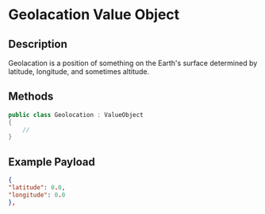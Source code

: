 # Geolacation Value Object

## Description

Geolacation is a position of something on the Earth's surface determined by latitude, longitude, and sometimes altitude.

## Methods

```csharp
public class Geolocation : ValueObject
{
    //
}
```

## Example Payload

```json
{
"latitude": 0.0,
"longitude": 0.0
},
```

